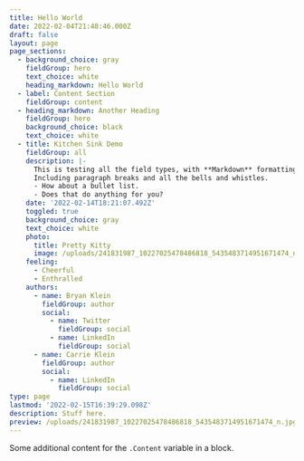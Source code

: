 ```yaml
---
title: Hello World
date: 2022-02-04T21:48:46.000Z
draft: false
layout: page
page_sections:
  - background_choice: gray
    fieldGroup: hero
    text_choice: white
    heading_markdown: Hello World
  - label: Content Section
    fieldGroup: content
  - heading_markdown: Another Heading
    fieldGroup: hero
    background_choice: black
    text_choice: white
  - title: Kitchen Sink Demo
    fieldGroup: all
    description: |-
      This is testing all the field types, with **Markdown** formatting of course.  
      Including paragraph breaks and all the bells and whistles.  
      - How about a bullet list.
      - Does that do anything for you?
    date: '2022-02-14T18:21:07.492Z'
    toggled: true
    background_choice: gray
    text_choice: white
    photo:
      title: Pretty Kitty
      image: /uploads/241831987_10227025478486818_5435483714951671474_n.jpg
    feeling:
      - Cheerful
      - Enthralled
    authors:
      - name: Bryan Klein
        fieldGroup: author
        social:
          - name: Twitter
            fieldGroup: social
          - name: LinkedIn
            fieldGroup: social
      - name: Carrie Klein
        fieldGroup: author
        social:
          - name: LinkedIn
            fieldGroup: social
type: page
lastmod: '2022-02-15T16:39:29.098Z'
description: Stuff here.
preview: /uploads/241831987_10227025478486818_5435483714951671474_n.jpg
---
```


Some additional content for the `.Content` variable in a block.
